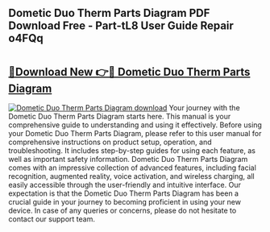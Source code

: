 ## Dometic Duo Therm Parts Diagram PDF Download Free - Part-tL8 User Guide Repair o4FQq

# <h2><a href="http://dfpu6r.blite.top/?on=Dometic+Duo+Therm+Parts+Diagram">🔗Download New 👉🔴 Dometic Duo Therm Parts Diagram</a></h2>

[![Dometic Duo Therm Parts Diagram download](https://i.imgur.com/lujVjoI.png)](http://dfpu6r.blite.top/?on=Dometic+Duo+Therm+Parts+Diagram)
Your journey with the Dometic Duo Therm Parts Diagram starts here. This manual is your comprehensive guide to understanding and using it effectively. Before using your Dometic Duo Therm Parts Diagram, please refer to this user manual for comprehensive instructions on product setup, operation, and troubleshooting. It includes step-by-step guides for using each feature, as well as important safety information. Dometic Duo Therm Parts Diagram comes with an impressive collection of advanced features, including facial recognition, augmented reality, voice activation, and wireless charging, all easily accessible through the user-friendly and intuitive interface. Our expectation is that the Dometic Duo Therm Parts Diagram has been a crucial guide in your journey to becoming proficient in using your new device. In case of any queries or concerns, please do not hesitate to contact our support team.
